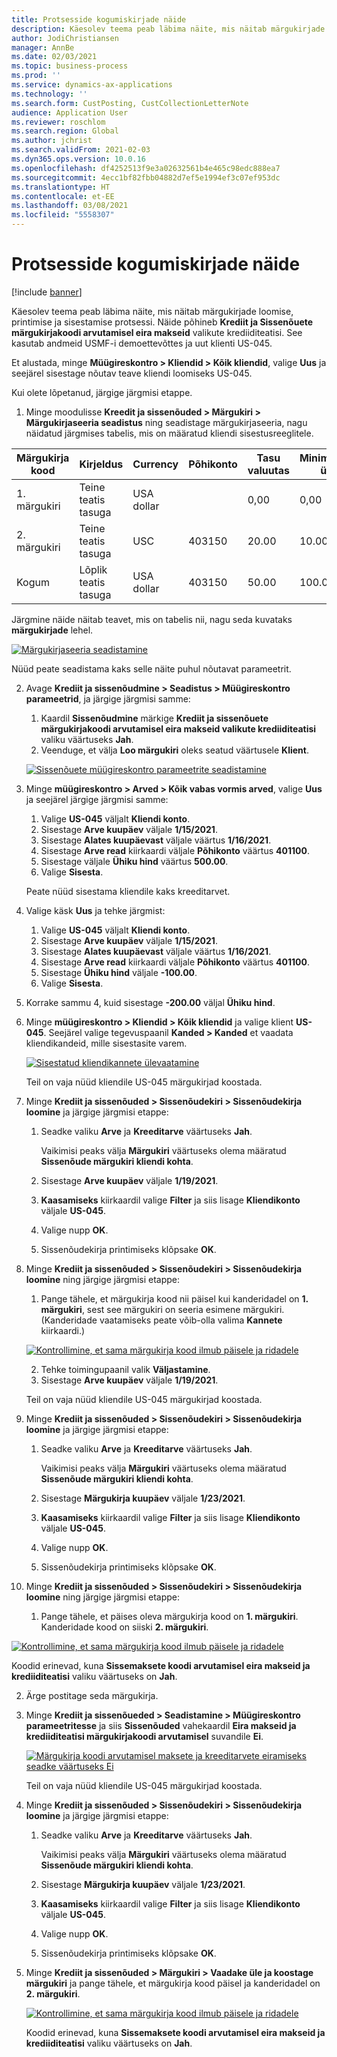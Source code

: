 ```yaml
---
title: Protsesside kogumiskirjade näide
description: Käesolev teema peab läbima näite, mis näitab märgukirjade loomise, printimise ja sisestamise protsessi.
author: JodiChristiansen
manager: AnnBe
ms.date: 02/03/2021
ms.topic: business-process
ms.prod: ''
ms.service: dynamics-ax-applications
ms.technology: ''
ms.search.form: CustPosting, CustCollectionLetterNote
audience: Application User
ms.reviewer: roschlom
ms.search.region: Global
ms.author: jchrist
ms.search.validFrom: 2021-02-03
ms.dyn365.ops.version: 10.0.16
ms.openlocfilehash: df4252513f9e3a02632561b4e465c98edc888ea7
ms.sourcegitcommit: 4ecc1bf82fbb04882d7ef5e1994ef3c07ef953dc
ms.translationtype: HT
ms.contentlocale: et-EE
ms.lasthandoff: 03/08/2021
ms.locfileid: "5558307"
---
```

# <a name="process-collection-letters-example"></a>Protsesside kogumiskirjade näide

[!include [banner](../../includes/banner.md)]

Käesolev teema peab läbima näite, mis näitab märgukirjade loomise, printimise ja sisestamise protsessi. Näide põhineb **Krediit ja Sissenõuete märgukirjakoodi arvutamisel eira makseid** valikute krediiditeatisi. See kasutab andmeid USMF-i demoettevõttes ja uut klienti US-045.

Et alustada, minge **Müügireskontro \> Kliendid \> Kõik kliendid**, valige **Uus** ja seejärel sisestage nõutav teave kliendi loomiseks US-045.

Kui olete lõpetanud, järgige järgmisi etappe.

1. Minge moodulisse **Kreedit ja sissenõuded \> Märgukiri \> Märgukirjaseeria seadistus** ning seadistage märgukirjaseeria, nagu näidatud järgmises tabelis, mis on määratud kliendi sisestusreeglitele.

|     Märgukirja kood      |     Kirjeldus                           |     Currency      |     Põhikonto        |     Tasu valuutas     |     Minimaalne üle        |     Blokeeri päevad      |
|---------------------------------  |---------------------------------------    |-----------------  |-----------------------    |-------------------------- |-----------------------    |---------------------  |
|     1. märgukiri         |     Teine teatis tasuga        |     USA dollar           |                           |     0,00                  |     0,00                  |     2                 |
|     2. märgukiri         |     Teine teatis tasuga        |     USC           |     403150                |     20.00                 |     10.00                 |     3                 |
|     Kogum                    |     Lõplik teatis tasuga         |     USA dollar           |     403150                |     50.00                 |     100.00                |     15                |

Järgmine näide näitab teavet, mis on tabelis nii, nagu seda kuvataks **märgukirjade** lehel. 

[![Märgukirjaseeria seadistamine](./media/Ignore-payments-creditmemos-1.PNG)](./media/Ignore-payments-creditmemos-1.PNG)

 Nüüd peate seadistama kaks selle näite puhul nõutavat parameetrit.

2. Avage **Krediit ja sissenõudmine \> Seadistus \> Müügireskontro parameetrid**, ja järgige järgmisi samme:

    1. Kaardil **Sissenõudmine** märkige **Krediit ja sissenõuete märgukirjakoodi arvutamisel eira makseid valikute krediiditeatisi** valiku väärtuseks **Jah**.
    2. Veenduge, et välja **Loo märgukiri** oleks seatud väärtusele **Klient**.

    [![Sissenõuete müügireskontro parameetrite seadistamine](./media/Ignore-payments-creditmemos-2.PNG)](./media/Ignore-payments-creditmemos-2.PNG)

3. Minge **müügireskontro \> Arved \> Kõik vabas vormis arved**, valige **Uus** ja seejärel järgige järgmisi samme:

    1. Valige **US-045** väljalt **Kliendi konto**.
    2. Sisestage **Arve kuupäev** väljale **1/15/2021**.
    3. Sisestage **Alates kuupäevast** väljale väärtus **1/16/2021**.
    4. Sisestage **Arve read** kiirkaardi väljale **Põhikonto** väärtus **401100**.
    5. Sisestage väljale **Ühiku hind** väärtus **500.00**.
    6. Valige **Sisesta**.

    Peate nüüd sisestama kliendile kaks kreeditarvet.

4. Valige käsk **Uus** ja tehke järgmist:

    1. Valige **US-045** väljalt **Kliendi konto**.
    2. Sisestage **Arve kuupäev** väljale **1/15/2021**.
    3. Sisestage **Alates kuupäevast** väljale väärtus **1/16/2021**.
    4. Sisestage **Arve read** kiirkaardi väljale **Põhikonto** väärtus **401100**.
    5. Sisestage **Ühiku hind** väljale **-100.00**.
    6. Valige **Sisesta**.

5. Korrake sammu 4, kuid sisestage **-200.00** väljal **Ühiku hind**.
6. Minge **müügireskontro \> Kliendid \> Kõik kliendid** ja valige klient **US-045**. Seejärel valige tegevuspaanil **Kanded \> Kanded** et vaadata kliendikandeid, mille sisestasite varem.

    [![Sisestatud kliendikannete ülevaatamine](./media/Ignore-payments-creditmemos-3.PNG)](./media/Ignore-payments-creditmemos-3.PNG)

    Teil on vaja nüüd kliendile US-045 märgukirjad koostada.

7. Minge **Krediit ja sissenõuded \> Sissenõudekiri \> Sissenõudekirja loomine** ja järgige järgmisi etappe:

    1. Seadke valiku **Arve** ja **Kreeditarve** väärtuseks **Jah**.

        Vaikimisi peaks välja **Märgukiri** väärtuseks olema määratud **Sissenõude märgukiri kliendi kohta**.

    2. Sisestage **Arve kuupäev** väljale **1/19/2021**.
    3. **Kaasamiseks** kiirkaardil valige **Filter** ja siis lisage **Kliendikonto** väljale **US-045**.
    4. Valige nupp **OK**.
    5. Sissenõudekirja printimiseks klõpsake **OK**.

8. Minge **Krediit ja sissenõuded \> Sissenõudekiri \> Sissenõudekirja loomine** ning järgige järgmisi etappe:

    1. Pange tähele, et märgukirja kood nii päisel kui kanderidadel on **1. märgukiri**, sest see märgukiri on seeria esimene märgukiri. (Kanderidade vaatamiseks peate võib-olla valima **Kannete** kiirkaardi.)

   [![Kontrollimine, et sama märgukirja kood ilmub päisele ja ridadele](./media/Ignore-payments-creditmemos-4.PNG)](./media/Ignore-payments-creditmemos-4.PNG)

    2. Tehke toimingupaanil valik **Väljastamine**.
    3. Sisestage **Arve kuupäev** väljale **1/19/2021**.

    Teil on vaja nüüd kliendile US-045 märgukirjad koostada.

9. Minge **Krediit ja sissenõuded \> Sissenõudekiri \> Sissenõudekirja loomine** ja järgige järgmisi etappe:

    1. Seadke valiku **Arve** ja **Kreeditarve** väärtuseks **Jah**.

        Vaikimisi peaks välja **Märgukiri** väärtuseks olema määratud **Sissenõude märgukiri kliendi kohta**.

    2. Sisestage **Märgukirja kuupäev** väljale **1/23/2021**.
    3. **Kaasamiseks** kiirkaardil valige **Filter** ja siis lisage **Kliendikonto** väljale **US-045**.
    4. Valige nupp **OK**.
    5. Sissenõudekirja printimiseks klõpsake **OK**.

10. Minge **Krediit ja sissenõuded \> Sissenõudekiri \> Sissenõudekirja loomine** ning järgige järgmisi etappe:

    1. Pange tähele, et päises oleva märgukirja kood on **1. märgukiri**. Kanderidade kood on siiski **2. märgukiri**.

   [![Kontrollimine, et sama märgukirja kood ilmub päisele ja ridadele](./media/Ignore-payments-creditmemos-5.PNG)](./media/Ignore-payments-creditmemos-5.PNG)

  Koodid erinevad, kuna **Sissemaksete koodi arvutamisel eira makseid ja krediiditeatisi** valiku väärtuseks on **Jah**.

  2. Ärge postitage seda märgukirja.

11. Minge **Krediit ja sissenõueded \> Seadistamine \> Müügireskontro parameetritesse** ja siis **Sissenõuded** vahekaardil **Eira makseid ja krediiditeatisi märgukirjakoodi arvutamisel** suvandile **Ei**.

    [![Märgukirja koodi arvutamisel maksete ja kreeditarvete eiramiseks seadke väärtuseks Ei](./media/Ignore-payments-creditmemos-6.PNG)](./media/Ignore-payments-creditmemos-6.PNG)

    Teil on vaja nüüd kliendile US-045 märgukirjad koostada.

12. Minge **Krediit ja sissenõuded \> Sissenõudekiri \> Sissenõudekirja loomine** ja järgige järgmisi etappe:

    1. Seadke valiku **Arve** ja **Kreeditarve** väärtuseks **Jah**.

        Vaikimisi peaks välja **Märgukiri** väärtuseks olema määratud **Sissenõude märgukiri kliendi kohta**.

    2. Sisestage **Märgukirja kuupäev** väljale **1/23/2021**.
    3. **Kaasamiseks** kiirkaardil valige **Filter** ja siis lisage **Kliendikonto** väljale **US-045**.
    4. Valige nupp **OK**.
    5. Sissenõudekirja printimiseks klõpsake **OK**.

13. Minge **Krediit ja sissenõuded \> Märgukiri \> Vaadake üle ja koostage märgukiri** ja pange tähele, et märgukirja kood päisel ja kanderidadel on **2. märgukiri**.

    [![Kontrollimine, et sama märgukirja kood ilmub päisele ja ridadele](./media/Ignore-payments-creditmemos-7.PNG)](./media/Ignore-payments-creditmemos-7.PNG)

    Koodid erinevad, kuna **Sissemaksete koodi arvutamisel eira makseid ja krediiditeatisi** valiku väärtuseks on **Jah**.
